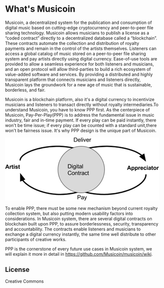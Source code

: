# What's Musicoin

Musicoin, a decentralized system for the publication and consumption of digital music based on cutting-edge cryptocurrency and peer-to-peer file sharing technology.  Musicoin allows musicians to publish a license as a “coded contract” directly to a decentralized database called a “blockchain”.  These contracts automate the collection and distribution of royalty payments and remain in the control of the artists themselves. Listeners can access a global catalog of music stored on a peer-to-peer file sharing system and pay artists directly using digital currency. Ease-of-use tools are provided to allow a seamless experience for both listeners and musicians, and an open protocol will allow third-parties to build a rich ecosystem of value-added software and services.  By providing a distributed and highly transparent platform that connects musicians and listeners directly, Musicoin lays the groundwork for a new age of music that is sustainable, borderless, and fair.

Musicoin is a blockchain platform, also it's a digital currency to incentivize musicians and listeners to transact directly without royalty intermediaries.To understand Musicoin, you have to know PPP first. As the centerpiece of Musicoin, Pay-Per-Play(PPP) is to address the fundamental issue in music industry, fair and in-time payment. If every play can be paid instantly, there won't be time issue; if every play can be counted with a standard unit,there won't be fairness issue. It's why PPP design is the unique part of Musicoin.

<img src = "images/ppp.png">

To enable PPP, there must be some new mechanism beyond current royalty collection system, but also putting modern usability factors into considerations. In Musicoin system, there are several digital contracts on blockchain built upon PPP, to assure borderlessness, security, transparency and accountability. The contracts enable listeners and musicians to exchange a digital currency instantly, the same time well distribute to other participants of creative works.

PPP is the cornerstone of every future use cases in Musicoin system, we will explain it more in detail in https://github.com/Musicoin/musicoin/wiki.

## License
Creative Commons
